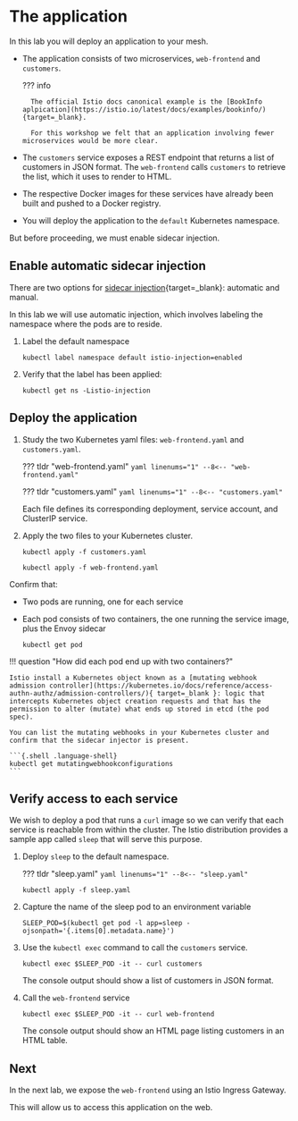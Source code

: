 # The application

In this lab you will deploy an application to your mesh.

- The application consists of two microservices, `web-frontend` and `customers`.

    ??? info

        The official Istio docs canonical example is the [BookInfo aplpication](https://istio.io/latest/docs/examples/bookinfo/){target=_blank}.

        For this workshop we felt that an application involving fewer microservices would be more clear.

- The `customers` service exposes a REST endpoint that returns a list of customers in JSON format.  The `web-frontend` calls `customers` to retrieve the list, which it uses to render to HTML.

- The respective Docker images for these services have already been built and pushed to a Docker registry.

- You will deploy the application to the `default` Kubernetes namespace.

But before proceeding, we must enable sidecar injection.

## Enable automatic sidecar injection

There are two options for [sidecar injection](https://istio.io/latest/docs/setup/additional-setup/sidecar-injection/){target=_blank}: automatic and manual.

In this lab we will use automatic injection, which involves labeling the namespace where the pods are to reside.

1.  Label the default namespace

    ```{.shell .language-shell}
    kubectl label namespace default istio-injection=enabled
    ```

1. Verify that the label has been applied:

    ```{.shell .language-shell}
    kubectl get ns -Listio-injection
    ```

## Deploy the application

1. Study the two Kubernetes yaml files: `web-frontend.yaml` and `customers.yaml`.

    ??? tldr "web-frontend.yaml"
        ```yaml linenums="1"
        --8<-- "web-frontend.yaml"
        ```

    ??? tldr "customers.yaml"
        ```yaml linenums="1"
        --8<-- "customers.yaml"
        ```

    Each file defines its corresponding deployment, service account, and ClusterIP service.

1. Apply the two files to your Kubernetes cluster.

    ```{.shell .language-shell}
    kubectl apply -f customers.yaml
    ```

    ```{.shell .language-shell}
    kubectl apply -f web-frontend.yaml
    ```

Confirm that:

- Two pods are running, one for each service
- Each pod consists of two containers, the one running the service image, plus the Envoy sidecar

    ```{.shell .language-shell}
    kubectl get pod
    ```

!!! question "How did each pod end up with two containers?"

    Istio install a Kubernetes object known as a [mutating webhook admission controller](https://kubernetes.io/docs/reference/access-authn-authz/admission-controllers/){ target=_blank }: logic that intercepts Kubernetes object creation requests and that has the permission to alter (mutate) what ends up stored in etcd (the pod spec).

    You can list the mutating webhooks in your Kubernetes cluster and confirm that the sidecar injector is present.

    ```{.shell .language-shell}
    kubectl get mutatingwebhookconfigurations
    ```

## Verify access to each service

We wish to deploy a pod that runs a `curl` image so we can verify that each service is reachable from within the cluster.
The Istio distribution provides a sample app called `sleep` that will serve this purpose.

1. Deploy `sleep` to the default namespace.

    ??? tldr "sleep.yaml"
        ```yaml linenums="1"
        --8<-- "sleep.yaml"
        ```

    ```{.shell .language-shell}
    kubectl apply -f sleep.yaml
    ```

1. Capture the name of the sleep pod to an environment variable

    ```{.shell .language-shell}
    SLEEP_POD=$(kubectl get pod -l app=sleep -ojsonpath='{.items[0].metadata.name}')
    ```

1. Use the `kubectl exec` command to call the `customers` service.

    ```{.shell .language-shell}
    kubectl exec $SLEEP_POD -it -- curl customers
    ```

    The console output should show a list of customers in JSON format.

1. Call the `web-frontend` service

    ```{.shell .language-shell}
    kubectl exec $SLEEP_POD -it -- curl web-frontend
    ```

    The console output should show an HTML page listing customers in an HTML table.

## Next

In the next lab, we expose the `web-frontend` using an Istio Ingress Gateway.

This will allow us to access this application on the web.
